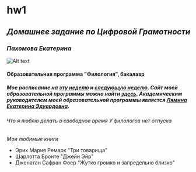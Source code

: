 # hw1
## ***Домашнее задание по Цифровой Грамотности***
### *Пахомова Екатерина*
![Alt text](https://pp.userapi.com/c824602/v824602938/6d967/p5tS-cahD7w.jpg)
#### Образовательная программа "Филология", бакалавр
##### Мое расписание на [эту неделю][1] и [следующую неделю][2]. Сайт моей образовательной программы можно найти [здесь][3]. Академическим руководителем моей образовательной программы является [Лямина Екатерина Эдуардовна][4]. 
[1]: https://www.hse.ru/ba/philology/timetable?fromdate=2018.01.22&todate=2018.01.27&groupoid=7213&receiverType=3&timetable-courses=1&timetable-groups=7213&timetable-view-switcher=list
[2]: https://www.hse.ru/ba/philology/timetable?fromdate=2018.01.29&todate=2018.02.03&groupoid=7213&receiverType=3&timetable-courses=1&timetable-groups=7213
[3]: https://www.hse.ru/ba/philology/admission/
[4]: https://www.hse.ru/org/persons/34803533
###### ~~*Что я люблю делать в свободное время*~~ У филологов нет отпуска
*Мои любимые книги*
* Эрих Мария Ремарк "Три товарища" 
* Шарлотта Бронте "Джейн Эйр"
* Джонатан Сафран Фоер "Жутко громко и запредельно близко"






